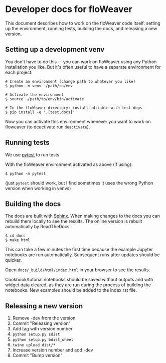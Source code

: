 # Developer docs for floWeaver

This document describes how to work on the floWeaver code itself: setting up the
environment, running tests, building the docs, and releasing a new version.

## Setting up a development venv

You don't have to do this -- you can work on floWeaver using any Python
installation you like. But it's often useful to have a separate environment for
each project.

```shell
# Create an environment (change path to whatever you like)
$ python -m venv ~/path/to/env

# Activate the environment
$ source ~/path/to/env/bin/activate

# In the floWeaver directory: install editable with test deps
$ pip install -e '.[test,docs]'
```

Now you can activate this environment whenever you want to work on floweaver (to
deactivate run `deactivate`).

## Running tests

We use [pytest](https://pytest.org) to run tests.

With the floWeaver environment activated as above (if using):
```shell
$ python -m pytest
```

(just `pytest` should work, but I find sometimes it uses the wrong Python
version when working in venvs)

## Building the docs

The docs are built with [Sphinx](http://sphinx-doc.org). When making changes to
the docs you can rebuild them locally to see the results. The online version is
rebuilt automatically by ReadTheDocs.

```shell
$ cd docs
$ make html
```

This can take a few minutes the first time because the example Jupyter notebooks
are run automatically. Subsequent runs after updates should be quicker.

Open `docs/_build/html/index.html` in your browser to see the results.

Cookbook/tutorial notebooks should be saved without outputs and with widget data
cleared, as they are run during the process of building the notebooks. New
examples should be added to the index.rst file.

## Releasing a new version

1. Remove -dev from the version
2. Commit "Releasing version"
3. Add tag with version number
4. `python setup.py sdist`
5. `python setup.py bdist_wheel`
6. `twine upload dist/*`
7. Increase version number and add -dev
8. Commit "Bump version"
